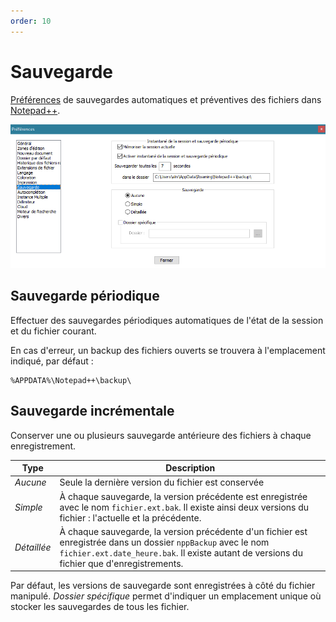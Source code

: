 ```yaml
---
order: 10
---
```


# Sauvegarde

[Préférences](../preferences.md) de sauvegardes automatiques et préventives des fichiers dans [Notepad++](../notepad++.md).

![Interface](./images/npp_settings_save.png)

## Sauvegarde périodique

Effectuer des sauvegardes périodiques automatiques de l'état de la session et du fichier courant.

En cas d'erreur, un backup des fichiers ouverts se trouvera à l'emplacement indiqué, par défaut :

    %APPDATA%\Notepad++\backup\

## Sauvegarde incrémentale

Conserver une ou plusieurs sauvegarde antérieure des fichiers à chaque enregistrement.

Type|Description
--|--
|*Aucune*|Seule la dernière version du fichier est conservée|
|*Simple*|À chaque sauvegarde, la version précédente est enregistrée avec le nom `fichier.ext.bak`. Il existe ainsi deux versions du fichier : l'actuelle et la précédente.
|*Détaillée*|À chaque sauvegarde, la version précédente d'un fichier est enregistrée dans un dossier `nppBackup` avec le nom `fichier.ext.date_heure.bak`. Il existe autant de versions du fichier que d'enregistrements.

Par défaut, les versions de sauvegarde sont enregistrées à côté du fichier manipulé. *Dossier spécifique* permet d'indiquer un emplacement unique où stocker les sauvegardes de tous les fichier.
